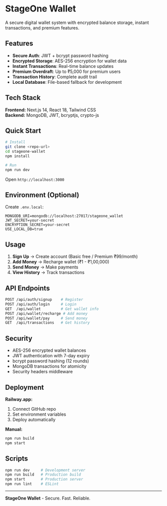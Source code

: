 # StageOne Wallet

A secure digital wallet system with encrypted balance storage, instant transactions, and premium features.

## Features

- **Secure Auth**: JWT + bcrypt password hashing
- **Encrypted Storage**: AES-256 encryption for wallet data
- **Instant Transactions**: Real-time balance updates
- **Premium Overdraft**: Up to ₹5,000 for premium users
- **Transaction History**: Complete audit trail
- **Local Database**: File-based fallback for development

## Tech Stack

**Frontend:** Next.js 14, React 18, Tailwind CSS  
**Backend:** MongoDB, JWT, bcryptjs, crypto-js

## Quick Start

```bash
# Install
git clone <repo-url>
cd stageone-wallet
npm install

# Run
npm run dev
```

Open `http://localhost:3000`

## Environment (Optional)

Create `.env.local`:
```env
MONGODB_URI=mongodb://localhost:27017/stageone_wallet
JWT_SECRET=your-secret
ENCRYPTION_SECRET=your-secret
USE_LOCAL_DB=true
```

## Usage

1. **Sign Up** → Create account (Basic free / Premium ₹99/month)
2. **Add Money** → Recharge wallet (₹1 - ₹1,00,000)
3. **Send Money** → Make payments
4. **View History** → Track transactions

## API Endpoints

```bash
POST /api/auth/signup    # Register
POST /api/auth/login     # Login
GET  /api/wallet         # Get wallet info
POST /api/wallet/recharge # Add money
POST /api/wallet/pay     # Send money
GET  /api/transactions   # Get history
```

## Security

- AES-256 encrypted wallet balances
- JWT authentication with 7-day expiry
- bcrypt password hashing (12 rounds)
- MongoDB transactions for atomicity
- Security headers middleware

## Deployment

**Railway.app:**
1. Connect GitHub repo
2. Set environment variables
3. Deploy automatically

**Manual:**
```bash
npm run build
npm start
```

## Scripts

```bash
npm run dev     # Development server
npm run build   # Production build
npm start       # Production server
npm run lint    # ESLint
```

---

**StageOne Wallet** - Secure. Fast. Reliable.